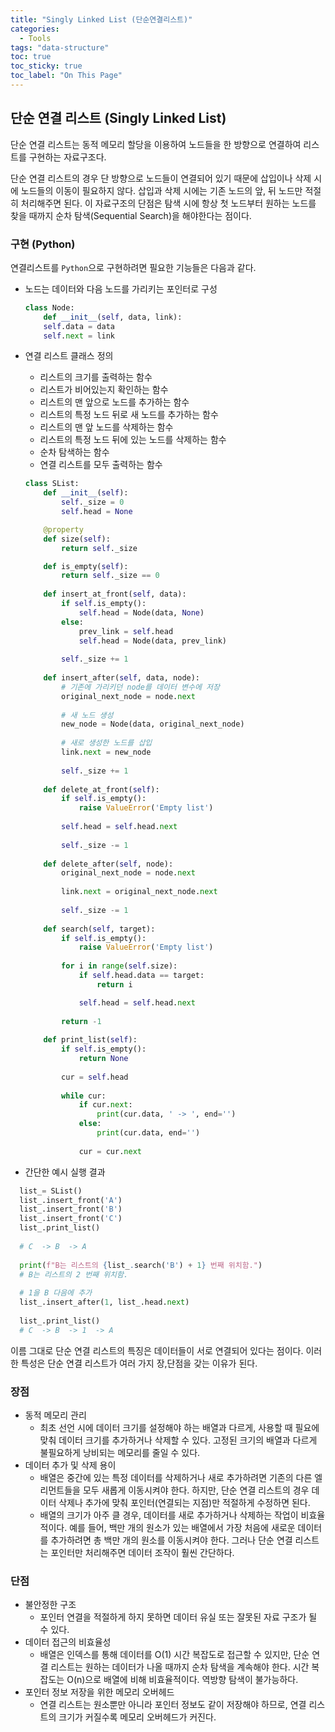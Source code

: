 ```yaml
---
title: "Singly Linked List (단순연결리스트)"
categories:
  - Tools
tags: "data-structure"
toc: true
toc_sticky: true
toc_label: "On This Page"
---
```


## 단순 연결 리스트 (Singly Linked List)

단순 연결 리스트는 동적 메모리 할당을 이용하여 노드들을 한 방향으로 연결하여 리스트를 구현하는 자료구조다.

단순 연결 리스트의 경우 단 방향으로 노드들이 연결되어 있기 때문에 삽입이나 삭제 시에 노드들의 이동이 필요하지 않다. 삽입과 삭제 시에는 기존 노드의 앞, 뒤 노드만 적절히 처리해주면 된다. 이 자료구조의 단점은 탐색 시에 항상 첫 노드부터 원하는 노드를 찾을 때까지 순차 탐색(Sequential Search)을 해야한다는 점이다.

### 구현 (Python)

연결리스트를 `Python`으로 구현하려면 필요한 기능들은 다음과 같다.
- 노드는 데이터와 다음 노드를 가리키는 포인터로 구성
  ```python
  class Node:
      def __init__(self, data, link):
      self.data = data
      self.next = link
  ```

- 연결 리스트 클래스 정의
  - 리스트의 크기를 출력하는 함수
  - 리스트가 비어있는지 확인하는 함수
  - 리스트의 맨 앞으로 노드를 추가하는 함수
  - 리스트의 특정 노드 뒤로 새 노드를 추가하는 함수
  - 리스트의 맨 앞 노드를 삭제하는 함수
  - 리스트의 특정 노드 뒤에 있는 노드를 삭제하는 함수
  - 순차 탐색하는 함수
  - 연결 리스트를 모두 출력하는 함수

  ```python
  class SList:
      def __init__(self):
          self._size = 0
          self.head = None
  
      @property
      def size(self):
          return self._size
  
      def is_empty(self):
          return self._size == 0
          
      def insert_at_front(self, data):
          if self.is_empty():
              self.head = Node(data, None)
          else:
              prev_link = self.head
              self.head = Node(data, prev_link)
              
          self._size += 1
      
      def insert_after(self, data, node):
          # 기존에 가리키던 node를 데이터 변수에 저장
          original_next_node = node.next
          
          # 새 노드 생성
          new_node = Node(data, original_next_node)
          
          # 새로 생성한 노드를 삽입
          link.next = new_node
          
          self._size += 1
          
      def delete_at_front(self):
          if self.is_empty():
              raise ValueError('Empty list')
          
          self.head = self.head.next
          
          self._size -= 1
      
      def delete_after(self, node):
          original_next_node = node.next
          
          link.next = original_next_node.next
          
          self._size -= 1
          
      def search(self, target):
          if self.is_empty():
              raise ValueError('Empty list')
          
          for i in range(self.size):
              if self.head.data == target:
                  return i
  
              self.head = self.head.next
          
          return -1
      
      def print_list(self):
          if self.is_empty():
              return None
          
          cur = self.head
          
          while cur:
              if cur.next:
                  print(cur.data, ' -> ', end='')
              else:
                  print(cur.data, end='')
                  
              cur = cur.next
  
  ```

- 간단한 예시 실행 결과
```python
  list_= SList()
  list_.insert_front('A')
  list_.insert_front('B')
  list_.insert_front('C')
  list_.print_list()
  
  # C  -> B  -> A
  
  print(f"B는 리스트의 {list_.search('B') + 1} 번째 위치함.")
  # B는 리스트의 2 번째 위치함.
  
  # 1을 B 다음에 추가
  list_.insert_after(1, list_.head.next)
  
  list_.print_list()
  # C  -> B  -> 1  -> A
  ```

이름 그대로 단순 연결 리스트의 특징은 데이터들이 서로 연결되어 있다는 점이다. 이러한 특성은 단순 연결 리스트가 여러 가지 장,단점을 갖는 이유가 된다.

### 장점
- 동적 메모리 관리
  - 최초 선언 시에 데이터 크기를 설정해야 하는 배열과 다르게, 사용할 때 필요에 맞춰 데이터 크기를 추가하거나 삭제할 수 있다.
  고정된 크기의 배열과 다르게 불필요하게 낭비되는 메모리를 줄일 수 있다.
- 데이터 추가 및 삭제 용이
  - 배열은 중간에 있는 특정 데이터를 삭제하거나 새로 추가하려면 기존의 다른 엘리먼트들을 모두 새롭게 이동시켜야 한다. 하지만, 단순 연결 리스트의 경우 데이터 삭제나 추가에 맞춰 포인터(연결되는 지점)만 적절하게 수정하면 된다.
  - 배열의 크기가 아주 클 경우, 데이터를 새로 추가하거나 삭제하는 작업이 비효율적이다. 예를 들어, 백만 개의 원소가 있는 배열에서 가장 처음에 새로운 데이터를 추가하려면 총 백만 개의 원소를 이동시켜야 한다. 그러나 단순 연결 리스트는 포인터만 처리해주면 데이터 조작이 훨씬 간단하다.

### 단점
- 불안정한 구조
  - 포인터 연결을 적절하게 하지 못하면 데이터 유실 또는 잘못된 자료 구조가 될 수 있다.
- 데이터 접근의 비효율성
  - 배열은 인덱스를 통해 데이터를 O(1) 시간 복잡도로 접근할 수 있지만, 단순 연결 리스트는 원하는 데이터가 나올 때까지 순차 탐색을 계속해야 한다. 시간 복잡도는 O(n)으로 배열에 비해 비효율적이다.
  역방향 탐색이 불가능하다.
- 포인터 정보 저장을 위한 메모리 오버헤드
  - 연결 리스트는 원소뿐만 아니라 포인터 정보도 같이 저장해야 하므로, 연결 리스트의 크기가 커질수록 메모리 오버헤드가 커진다.
